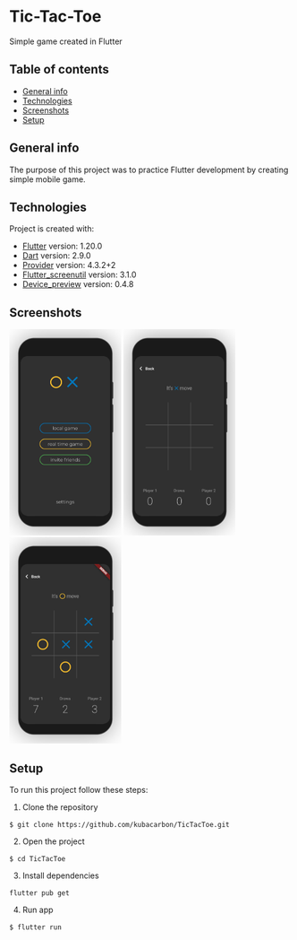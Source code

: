 # Tic-Tac-Toe

Simple game created in Flutter

## Table of contents

- [General info](#general-info)
- [Technologies](#technologies)
- [Screenshots](#screenshots)
- [Setup](#setup)

## General info

The purpose of this project was to practice Flutter development by creating simple mobile game.

## Technologies

Project is created with:

- [Flutter](https://flutter.dev/) version: 1.20.0
- [Dart](https://dart.dev/) version: 2.9.0
- [Provider](https://pub.dev/packages/provider) version: 4.3.2+2
- [Flutter_screenutil](https://pub.dev/packages/flutter_screenutil) version: 3.1.0
- [Device_preview](https://pub.dev/packages/device_preview) version: 0.4.8

## Screenshots

<img src="assets/screenshots/tictactoe-ss1.png" width="200"> <img src="assets/screenshots/tictactoe-ss2.png" width="200"> <img src="assets/screenshots/tictactoe-ss3.png" width="200">

## Setup

To run this project follow these steps:

1. Clone the repository

```
$ git clone https://github.com/kubacarbon/TicTacToe.git
```

2. Open the project

```
$ cd TicTacToe
```

3. Install dependencies

```
flutter pub get
```

4. Run app

```
$ flutter run
```
